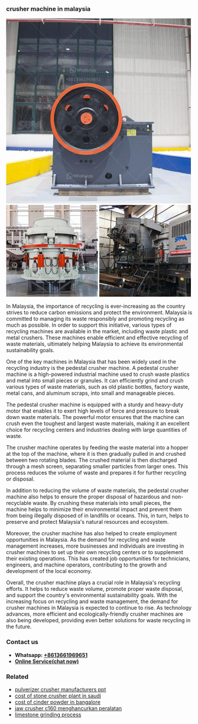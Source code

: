 <h3>crusher machine in malaysia</h3><img src='1708499408.jpg' alt=''><p>In Malaysia, the importance of recycling is ever-increasing as the country strives to reduce carbon emissions and protect the environment. Malaysia is committed to managing its waste responsibly and promoting recycling as much as possible. In order to support this initiative, various types of recycling machines are available in the market, including waste plastic and metal crushers. These machines enable efficient and effective recycling of waste materials, ultimately helping Malaysia to achieve its environmental sustainability goals.</p><p>One of the key machines in Malaysia that has been widely used in the recycling industry is the pedestal crusher machine. A pedestal crusher machine is a high-powered industrial machine used to crush waste plastics and metal into small pieces or granules. It can efficiently grind and crush various types of waste materials, such as old plastic bottles, factory waste, metal cans, and aluminum scraps, into small and manageable pieces.</p><p>The pedestal crusher machine is equipped with a sturdy and heavy-duty motor that enables it to exert high levels of force and pressure to break down waste materials. The powerful motor ensures that the machine can crush even the toughest and largest waste materials, making it an excellent choice for recycling centers and industries dealing with large quantities of waste.</p><p>The crusher machine operates by feeding the waste material into a hopper at the top of the machine, where it is then gradually pulled in and crushed between two rotating blades. The crushed material is then discharged through a mesh screen, separating smaller particles from larger ones. This process reduces the volume of waste and prepares it for further recycling or disposal.</p><p>In addition to reducing the volume of waste materials, the pedestal crusher machine also helps to ensure the proper disposal of hazardous and non-recyclable waste. By crushing these materials into small pieces, the machine helps to minimize their environmental impact and prevent them from being illegally disposed of in landfills or oceans. This, in turn, helps to preserve and protect Malaysia's natural resources and ecosystem.</p><p>Moreover, the crusher machine has also helped to create employment opportunities in Malaysia. As the demand for recycling and waste management increases, more businesses and individuals are investing in crusher machines to set up their own recycling centers or to supplement their existing operations. This has created job opportunities for technicians, engineers, and machine operators, contributing to the growth and development of the local economy.</p><p>Overall, the crusher machine plays a crucial role in Malaysia's recycling efforts. It helps to reduce waste volume, promote proper waste disposal, and support the country's environmental sustainability goals. With the increasing focus on recycling and waste management, the demand for crusher machines in Malaysia is expected to continue to rise. As technology advances, more efficient and ecologically-friendly crusher machines are also being developed, providing even better solutions for waste recycling in the future.</p><h3>Contact us</h3><ul><li><strong>Whatsapp:&nbsp;<a href="https://wa.me/8613661969651">+8613661969651</a></strong></li><li><a href="https://swt.shibang-china.com/?git&amp;zhl&amp;crusher machine in malaysia"><strong>Online Service(chat now)</strong></a></li></ul><h3>Related</h3><ul><li><a href='pulverizer crusher manufacturers ppt.md'>pulverizer crusher manufacturers ppt</a></li><li><a href='cost of stone crusher plant in saudi.md'>cost of stone crusher plant in saudi</a></li><li><a href='cost of cinder powder in bangalore.md'>cost of cinder powder in bangalore</a></li><li><a href='jaw crusher c160 menghancurkan peralatan.md'>jaw crusher c160 menghancurkan peralatan</a></li><li><a href='limestone grinding process.md'>limestone grinding process</a></li></ul>